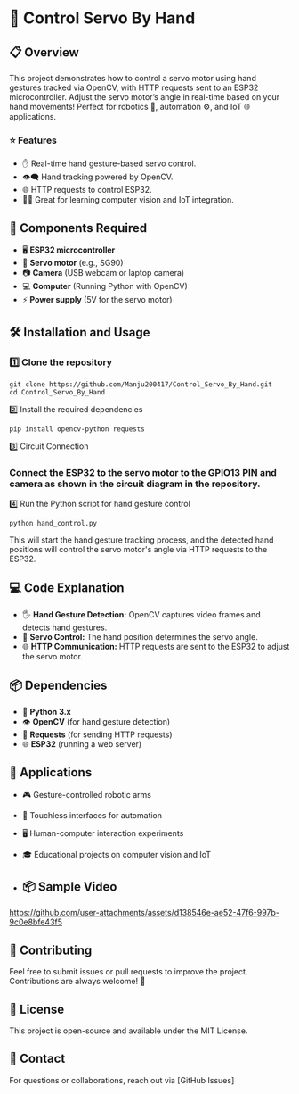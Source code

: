# 🤖 **Control Servo By Hand**

## 📋 **Overview**

This project demonstrates how to control a servo motor using hand gestures tracked via OpenCV, with HTTP requests sent to an ESP32 microcontroller. Adjust the servo motor’s angle in real-time based on your hand movements! Perfect for robotics 🤖, automation ⚙️, and IoT 🌐 applications.

### ⭐ **Features**

- ✋ Real-time hand gesture-based servo control.
- 👁️‍🗨️ Hand tracking powered by OpenCV.
- 🌐 HTTP requests to control ESP32.
- 🧑‍💻 Great for learning computer vision and IoT integration.

## 🧰 **Components Required**

- 🖥️ **ESP32 microcontroller**
- 🤖 **Servo motor** (e.g., SG90)
- 📷 **Camera** (USB webcam or laptop camera)
- 💻 **Computer** (Running Python with OpenCV)
- ⚡ **Power supply** (5V for the servo motor)

## 🛠️ **Installation and Usage**

### 1️⃣ **Clone the repository**

    git clone https://github.com/Manju200417/Control_Servo_By_Hand.git
    cd Control_Servo_By_Hand
2️⃣ Install the required dependencies
    
    pip install opencv-python requests
3️⃣ Circuit Connection
###  Connect the ESP32 to the **servo motor to the GPIO13 PIN** and camera as shown in the circuit diagram in the repository.
4️⃣ Run the Python script for hand gesture control

    python hand_control.py
This will start the hand gesture tracking process, and the detected hand positions will control the servo motor's angle via HTTP requests to the ESP32.

## 💻 **Code Explanation**

- 🖐️ **Hand Gesture Detection:** OpenCV captures video frames and detects hand gestures.
- 🔧 **Servo Control:** The hand position determines the servo angle.
- 🌐 **HTTP Communication:** HTTP requests are sent to the ESP32 to adjust the servo motor.

## 📦 **Dependencies**

- 🐍 **Python 3.x**
- 👁️ **OpenCV** (for hand gesture detection)
- 🔗 **Requests** (for sending HTTP requests)
- 🌐 **ESP32** (running a web server)

## 🚀 **Applications**

- 🎮 Gesture-controlled robotic arms
- 🤖 Touchless interfaces for automation
- 🖥️ Human-computer interaction experiments
- 🎓 Educational projects on computer vision and IoT

- ## 📦 **Sample Video**

https://github.com/user-attachments/assets/d138546e-ae52-47f6-997b-9c0e8bfe43f5

## 🤝 **Contributing**

Feel free to submit issues or pull requests to improve the project. Contributions are always welcome! 🎉

## 📜 **License**

This project is open-source and available under the MIT License.

## 📧 **Contact**

For questions or collaborations, reach out via [GitHub Issues]
